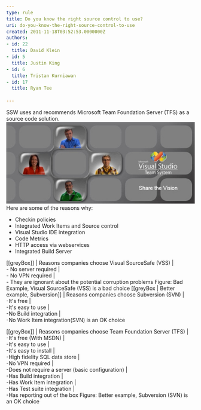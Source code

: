 ```yaml
---
type: rule
title: Do you know the right source control to use?
uri: do-you-know-the-right-source-control-to-use
created: 2011-11-18T03:52:53.0000000Z
authors:
- id: 22
  title: David Klein
- id: 5
  title: Justin King
- id: 6
  title: Tristan Kurniawan
- id: 17
  title: Ryan Tee

---
```


SSW uses and recommends Microsoft Team Foundation Server (TFS) as a source code solution. <br> 
![Microsoft Visual Studio Team System](TFSTeam.jpg)
Here are some of the reasons why:

- Checkin policies
- Integrated Work Items and Source control
- Visual Studio IDE integration
- Code Metrics
- HTTP access via webservices
- Integrated Build Server


[[greyBox]]
|  Reasons companies choose Visual SourceSafe (VSS) 
| <br>- No server required
| <br>- No VPN required 
| <br>- They are ignorant about the potential corruption problems  Figure: Bad Example, Visual SourceSafe (VSS) is a bad choice 
[[greyBox | Better example, Subversion]]
|  Reasons companies choose Subversion (SVN) 
| <br>-It's free 
| <br>-It's easy to use 
| <br>-No Build integration 
| <br>-No Work Item integration(SVN) is an OK choice 

[[greyBox]]
|  Reasons companies choose Team Foundation Server (TFS)
| <br> -It's free (With MSDN)
| <br> -It's easy to use 
| <br>-It's easy to install 
| <br>-High fidelity SQL data store 
| <br>-No VPN required
| <br>-Does not require a server (basic configuration) 
| <br>-Has Build integration 
| <br>-Has Work Item integration 
| <br>-Has Test suite integration 
| <br>-Has reporting out of the box  Figure: Better example, Subversion (SVN) is an OK choice
